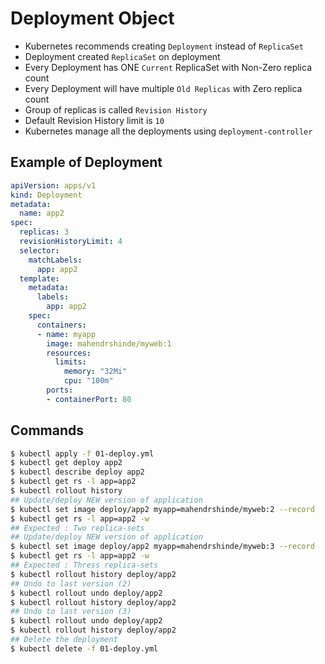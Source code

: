 # Deployment Object
 
- Kubernetes recommends creating `Deployment` instead of `ReplicaSet`
- Deployment created `ReplicaSet` on deployment
- Every Deployment has ONE `Current` ReplicaSet with Non-Zero replica count
- Every Deployment will have multiple `Old Replicas` with Zero replica count
- Group of replicas is called `Revision History`
- Default Revision History limit is `10`
- Kubernetes manage all the deployments using `deployment-controller`

## Example of Deployment

```yaml
apiVersion: apps/v1
kind: Deployment
metadata:
  name: app2
spec:
  replicas: 3
  revisionHistoryLimit: 4
  selector:
    matchLabels:
      app: app2
  template:
    metadata:
      labels:
        app: app2
    spec:
      containers:
      - name: myapp
        image: mahendrshinde/myweb:1
        resources:
          limits:
            memory: "32Mi"
            cpu: "100m"
        ports:
        - containerPort: 80
```

## Commands

```bash
$ kubectl apply -f 01-deploy.yml
$ kubectl get deploy app2
$ kubectl describe deploy app2
$ kubectl get rs -l app=app2
$ kubectl rollout history
## Update/deploy NEW version of application
$ kubectl set image deploy/app2 myapp=mahendrshinde/myweb:2 --record
$ kubectl get rs -l app=app2 -w
## Expected : Two replica-sets 
## Update/deploy NEW version of application
$ kubectl set image deploy/app2 myapp=mahendrshinde/myweb:3 --record
$ kubectl get rs -l app=app2 -w
## Expected : Thress replica-sets 
$ kubectl rollout history deploy/app2
## Undo to last version (2)
$ kubectl rollout undo deploy/app2
$ kubectl rollout history deploy/app2
## Undo to last version (3)
$ kubectl rollout undo deploy/app2
$ kubectl rollout history deploy/app2
## Delete the deployment
$ kubectl delete -f 01-deploy.yml
```